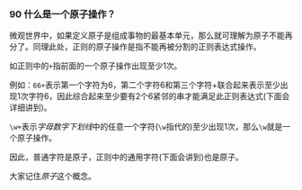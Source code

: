 ### 90 什么是一个原子操作？

微观世界中，如果定义原子是组成事物的最基本单元，那么就可理解为原子不能再分了。同理此处，正则的原子操作是指不能再被分割的正则表达式操作。

如正则中的`+`指前面的一个原子操作出现至少1次。

例如：`66+`表示第一个字符为6，第二个字符6和第三个字符+联合起来表示至少出现1次字符6，因此综合起来至少要有2个6紧邻的串才能满足此正则表达式(下面会详细讲到)。

`\w+`表示*字母数字下划线*中的任意一个字符(`\w`指代的)至少出现1次，那么`\w`就是一个原子操作。

因此，普通字符是原子，正则中的通用字符(下面会讲到)也是原子。

大家记住*原子*这个概念。